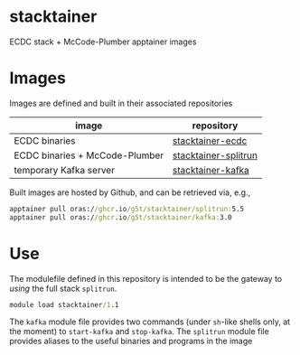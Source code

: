 # stacktainer 
ECDC stack + McCode-Plumber apptainer images

# Images
Images are defined and built in their associated repositories

| image | repository |
|-------|------------|
| ECDC binaries | [stacktainer-ecdc](https://github.com/g5t/stacktainer-ecdc) |
| ECDC binaries + McCode-Plumber | [stacktainer-splitrun](https://github.com/g5t/stacktainer-splitrun) |
| temporary Kafka server | [stacktainer-kafka](https://github.com/g5t/stacktainer-kafka) |

Built images are hosted by Github, and can be retrieved via, e.g.,

```cmd
apptainer pull oras://ghcr.io/g5t/stacktainer/splitrun:5.5
apptainer pull oras://ghcr.io/g5t/stacktainer/kafka:3.0
```

# Use
The modulefile defined in this repository is intended to be the gateway to _using_ the full stack `splitrun`.

```cmd
module load stacktainer/1.1
```

The `kafka` module file provides two commands (under `sh`-like shells only, at the moment) to `start-kafka` and `stop-kafka`.
The `splitrun` module file provides aliases to the useful binaries and programs in the image
